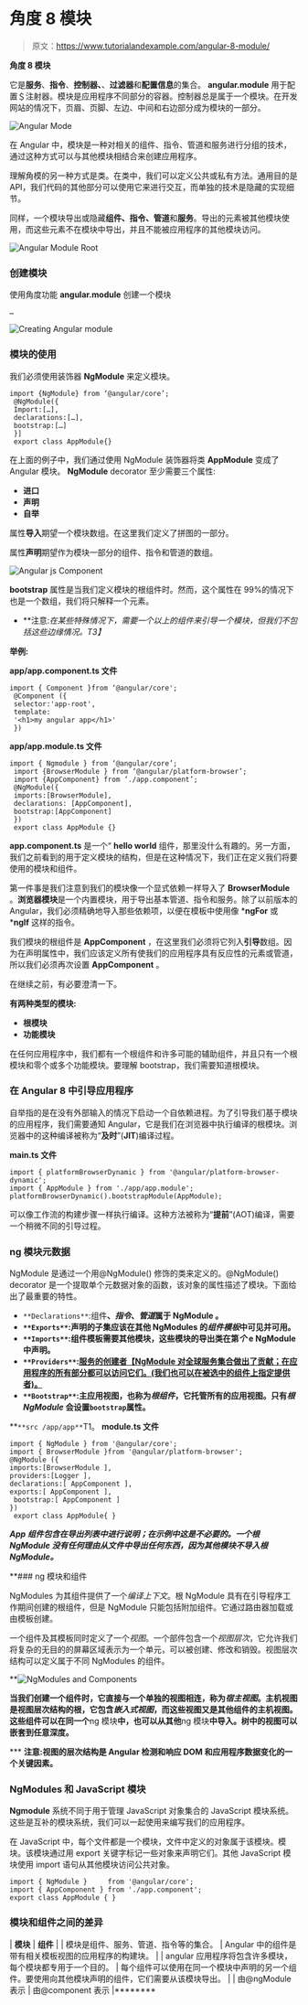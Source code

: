 # 角度 8 模块

> 原文：<https://www.tutorialandexample.com/angular-8-module/>

**角度 8 模块**

它是**服务**、**指令**、**控制器、**、**过滤器**和**配置信息**的集合。 **angular.module** 用于配置＄注射器。模块是应用程序不同部分的容器。控制器总是属于一个模块。在开发网站的情况下，页眉、页脚、左边、中间和右边部分成为模块的一部分。

![Angular Mode](img/44d3b023b693f1fe975fc498bbdeb842.png)

在 Angular 中，模块是一种对相关的组件、指令、管道和服务进行分组的技术，通过这种方式可以与其他模块相结合来创建应用程序。

理解角模的另一种方式是类。在类中，我们可以定义公共或私有方法。通用目的是 API，我们代码的其他部分可以使用它来进行交互，而单独的技术是隐藏的实现细节。

同样，一个模块导出或隐藏**组件、指令、管道**和**服务**。导出的元素被其他模块使用，而这些元素不在模块中导出，并且不能被应用程序的其他模块访问。

![Angular Module Root](img/b8a8ef8ae6ff24d71a5c083e2e71d446.png)

### 创建模块

使用角度功能 **angular.module** 创建一个模块

```
…

```

![Creating Angular module](img/5a1dd6f04d43f6f24ec9435d31daa395.png)

### 模块的使用

我们必须使用装饰器 **NgModule** 来定义模块。

```
import {NgModule} from ‘@angular/core’;
 @NgModule({
 Import:[…],
 declarations:[…],
 bootstrap:[…]
 }]
 export class AppModule{} 
```

在上面的例子中，我们通过使用 NgModule 装饰器将类 **AppModule** 变成了 Angular 模块。 **NgModule** decorator 至少需要三个属性:

*   **进口**
*   **声明**
*   **自举**

属性**导入**期望一个模块数组。在这里我们定义了拼图的一部分。

属性**声明**期望作为模块一部分的组件、指令和管道的数组。

![Angular js Component](img/36714f523dd6d30a6c47c053693b7851.png)

**bootstrap** 属性是当我们定义模块的根组件时。然而，这个属性在 99%的情况下也是一个数组，我们将只解释一个元素。

*   **注意:*在某些特殊情况下，需要一个以上的组件来引导一个模块，但我们不包括这些边缘情况。*T3】**

**举例:**

**app/app.component.ts 文件**

```
import { Component }from ‘@angular/core';
 @Component ({
 selector:'app-root',
 template:
 '<h1>my angular app</h1>'
 }) 
```

**app/app.module.ts 文件**

```
import { Ngmodule } from ‘@angular/core’;
 import {BrowserModule } from ‘@angular/platform-browser’;
 import {AppComponent} from ‘./app.component’;
 @NgModule({
 imports:[BrowserModule],
 declarations: [AppComponent],
 bootstrap:[AppComponent]
 })
 export class AppModule {} 
```

**app.component.ts** 是一个“ **hello world** 组件，那里没什么有趣的。另一方面，我们之前看到的用于定义模块的结构，但是在这种情况下，我们正在定义我们将要使用的模块和组件。

第一件事是我们注意到我们的模块像一个显式依赖一样导入了 **BrowserModule** 。**浏览器模块**是一个内置模块，用于导出基本管道、指令和服务。除了以前版本的 Angular，我们必须精确地导入那些依赖项，以便在模板中使用像 ***ngFor** 或 ***ngIf** 这样的指令。

我们模块的根组件是 **AppComponent** ，在这里我们必须将它列入**引导**数组。因为在声明属性中，我们应该定义所有使我们的应用程序具有反应性的元素或管道，所以我们必须再次设置 **AppComponent** 。

在继续之前，有必要澄清一下。

**有两种类型的模块:**

*   **根模块**
*   **功能模块**

在任何应用程序中，我们都有一个根组件和许多可能的辅助组件，并且只有一个根模块和零个或多个功能模块。要理解 bootstrap，我们需要知道根模块。

### 在 Angular 8 中引导应用程序

自举指的是在没有外部输入的情况下启动一个自依赖进程。为了引导我们基于模块的应用程序，我们需要通知 Angular，它是我们在浏览器中执行编译的根模块。浏览器中的这种编译被称为“**及时**”(**JIT**)编译过程。

**main.ts 文件**

```
import { platformBrowserDynamic } from '@angular/platform-browser-dynamic';
import { AppModule } from './app/app.module';
platformBrowserDynamic().bootstrapModule(AppModule); 
```

可以像工作流的构建步骤一样执行编译。这种方法被称为“**提前**”(AOT)编译，需要一个稍微不同的引导过程。

### ng 模块元数据

NgModule 是通过一个用@NgModule() 修饰的类来定义的。@NgModule() decorator 是一个提取单个元数据对象的函数，该对象的属性描述了模块。下面给出了最重要的特性。

*   `**Declarations**`:组件[](https://angular.io/guide/architecture-components)**、*指令*、*管道*属于 **NgModule** 。**
*   **`**Exports**`:声明的子集应该在其他 **NgModules** 的*组件模板*中可见并可用。**
*   **`**Imports**`:组件模板需要其他模块，这些模块的导出类在第*个* e NgModule 中声明。**
*   **`**Providers**`:[服务的创建者【NgModule 对全球服务集合做出了贡献；在应用程序的所有部分都可以访问它们。(我们也可以在被选中的组件上指定提供者)。](https://angular.io/guide/architecture-services)**
*   **`**Bootstrap**`:主应用视图，也称为*根组件*，它托管所有的应用视图。只有*根 **NgModule*** 会设置`bootstrap`属性。**

 **`**src /app/app**`T1。 **module.ts 文件**

```
import { NgModule } from '@angular/core';
import { BrowserModule }from '@angular/platform-browser';
@NgModule ({
imports:[BrowserModule ],
providers:[Logger ], 
declarations:[ AppComponent ],
exports:[ AppComponent ],
 bootstrap:[ AppComponent ]
})
 export class AppModule{ }  
```

*****App 组件包含在导出列表中进行说明；在示例中这是不必要的。一个根 NgModule 没有任何理由从文件中导出任何东西，因为其他模块不导入根 NgModule。*****

 **### ng 模块和组件

NgModules 为其组件提供了一个*编译上下文*。根 NgModule 具有在引导程序工作期间创建的根组件，但是 NgModule 只能包括附加组件。它通过路由器加载或由模板创建。

一个组件及其模板同时定义了一个*视图*。一个部件包含一个*视图层次*，它允许我们将复杂的无目的的屏幕区域表示为一个单元，可以被创建、修改和销毁。视图层次结构可以定义属于不同 NgModules 的组件。

 **![NgModules and Components](img/4b280f6f6f540670b4d1a20112ddf8b0.png)

**当我们创建一个组件时，它直接与一个单独的视图相连，称为*宿主视图*。主机视图是视图层次结构的根，它包含*嵌入式视图*，而这些视图又是其他组件的主机视图。这些组件可以在同一个**ng 模块**中，也可以从其他**ng 模块**中导入。树中的视图可以嵌套到任意深度。**

 ***   **注意:视图的层次结构是 Angular 检测和响应 DOM 和应用程序数据变化的一个关键因素。**

### NgModules 和 JavaScript 模块

**Ngmodule** 系统不同于用于管理 JavaScript 对象集合的 JavaScript 模块系统。这些是互补的模块系统，我们可以一起使用来编写我们的应用程序。

在 JavaScript 中，每个文件都是一个模块，文件中定义的对象属于该模块。模块。该模块通过用 export 关键字标记一些对象来声明它们。其他 JavaScript 模块使用 import 语句从其他模块访问公共对象。

```
import { NgModule }     from '@angular/core';
import { AppComponent } from './app.component';
export class AppModule { } 
```

### 模块和组件之间的差异

| **模块** | **组件** |
| 模块是组件、服务、管道、指令等的集合。 | Angular 中的组件是带有相关模板视图的应用程序的构建块。 |
| angular 应用程序将包含许多模块，每个模块都专用于一个目的。 | 每个组件可以使用在同一个模块中声明的另一个组件。要使用向其他模块声明的组件，它们需要从该模块导出。 |
| 由@ngModule 表示 | 由@component 表示 |********